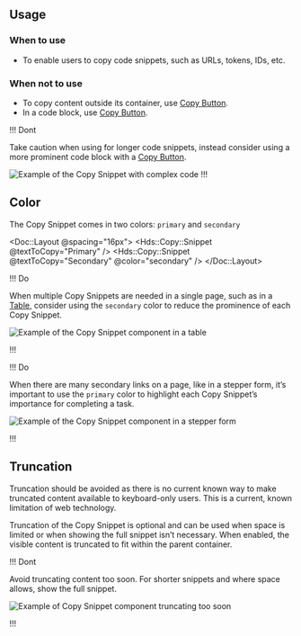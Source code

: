## Usage

### When to use

- To enable users to copy code snippets, such as URLs, tokens, IDs, etc.

### When not to use

- To copy content outside its container, use [Copy Button](/components/copy/button).
- In a code block, use [Copy Button](/components/copy/button).


!!! Dont

Take caution when using for longer code snippets, instead consider using a more prominent code block with a [Copy Button](/components/copy/button).

![Example of the Copy Snippet with complex code](/assets/components/copy/copy-snippet-dont.png)
!!!

## Color

The Copy Snippet comes in two colors: `primary` and `secondary`

<Doc::Layout @spacing="16px">
    <Hds::Copy::Snippet @textToCopy="Primary" /> 
    <Hds::Copy::Snippet @textToCopy="Secondary" @color="secondary" />
</Doc::Layout>

!!! Do

When multiple Copy Snippets are needed in a single page, such as in a [Table](/components/table/table), consider using the `secondary` color to reduce the prominence of each Copy Snippet.

![Example of the Copy Snippet component in a table](/assets/components/copy/copy-snippet-table-do.png)

!!!

!!! Do 

When there are many secondary links on a page, like in a stepper form, it’s important to use the `primary` color to highlight each Copy Snippet’s importance for completing a task.

![Example of the Copy Snippet component in a stepper form](/assets/components/copy/copy-snippet-stepper-do.png)

!!!

## Truncation

Truncation should be avoided as there is no current known way to make truncated content available to keyboard-only users. This is a current, known limitation of web technology.

Truncation of the Copy Snippet is optional and can be used when space is limited or when showing the full snippet isn’t necessary. When enabled, the visible content is truncated to fit within the parent container. 

!!! Dont

Avoid truncating content too soon. For shorter snippets and where space allows, show the full snippet. 

![Example of Copy Snippet component truncating too soon](/assets/components/copy/copy-snippet-truncation-dont.png)

!!!
